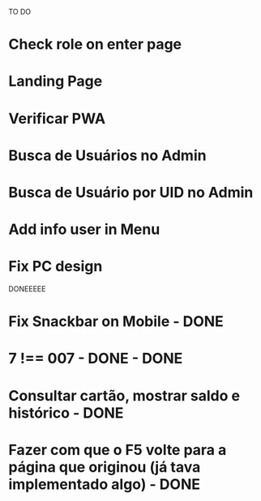 TO DO
# Check role on enter page
# Landing Page
# Verificar PWA
# Busca de Usuários no Admin
# Busca de Usuário por UID no Admin
# Add info user in Menu
# Fix PC design



DONEEEEE
# Fix Snackbar on Mobile - DONE
# 7 !== 007 - DONE - DONE
# Consultar cartão, mostrar saldo e histórico - DONE
# Fazer com que o F5 volte para a página que originou (já tava implementado algo) - DONE